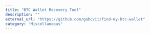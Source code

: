 ```yaml
---
title: "BTC Wallet Recovery Tool"
description: ""
external_url: "https://github.com/gabcvit/find-my-btc-wallet"
category: "Miscellaneous"
---
```

